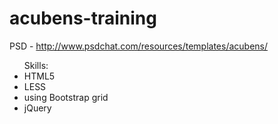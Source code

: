 # acubens-training

PSD - http://www.psdchat.com/resources/templates/acubens/

<ul>
  Skills:
  <li>HTML5</li>
  <li>LESS</li>
  <li>using Bootstrap grid</li>
  <li>jQuery</li>
</ul>

